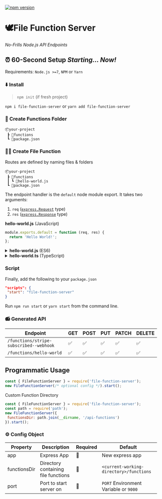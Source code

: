[![npm version](https://badge.fury.io/js/file-function-server.svg)](https://badge.fury.io/js/file-function-server)

# 🕊File Function Server

*No-Frills Node.js API Endpoints*

<!-- *So simple a neanderthal could use it*
 <img src="https://media.giphy.com/media/8xsrNAZGhTCW4/source.gif" height="200"/> -->

## ⏰ 60-Second Setup *Starting... Now!*
Requirements: `Node.js >=7`, `NPM` or `Yarn`

### ⬇️ Install
> `npm init` (if fresh project)


`
npm i file-function-server
`
or 
`
yarn add file-function-server
`

### 📂 Create Functions Folder
```
📦your-project
 ┣ 📂functions
 ┗ 📜package.json
``` 

### 👨‍🏭 Create File Function

Routes are defined by naming files & folders
```
📦your-project
 ┣ 📂functions
 ┃ ┗ 📜hello-world.js
 ┗ 📜package.json
``` 

The endpoint handler is the `default` node module export. It takes two arguments: 
1. `req` (<a href="https://expressjs.com/en/5x/api.html#req">`express.Request`</a> type) 
2. `res` (<a href="https://expressjs.com/en/5x/api.html#res">`express.Response`</a> type)

**hello-world.js** (JavaScript)
```javascript
module.exports.default = function (req, res) {
  return 'Hello World!';
};

```

<details>
 <summary><b>hello-world.js</b> (ES6)</summary>
<p>

```javascript
export default (req, res) => 'Hello World!';
```

</p>
</details>  

<details>
 <summary><b>hello-world.ts</b> (TypeScript)</summary>
<p>

```typescript
import { FileFunctionHandler } from 'file-function-server';

export default ((req, res) => {
 // Intellisense enabled!
 return 'Hello World!';
}) as FileFunctionHandler;
```

</p>
</details>  

### Script
Finally, add the following to your `package.json`
```json
"scripts": {
 "start": "file-function-server"
}
```

Run `npm run start` or `yarn start` from the command line.

### 📻 Generated API

| Endpoint| GET | POST | PUT | PATCH | DELETE |
|---------------------------------------|-----|------|-----|-------|--------|
| `/functions/stripe-subscribed--webhook` | ✅|✅| ✅|✅| ✅|
| `/functions/hello-world` |✅|✅|✅|✅|✅|

<!-- generated with https://www.tablesgenerator.com/markdown_tables# -->

## Programmatic Usage

```javascript
const { FileFunctionServer } = require('file-function-server');
new FileFunctionServer(/* optional config */).start();
```
Custom Function Directory
```javascript
const { FileFunctionServer } = require('file-function-server');
const path = require('path');
new FileFunctionServer({
 functionsDir: path.join(__dirname, '/api-functions')
}).start();
```


### ⚙️ Config Object 
| Property     | Description                         | Required | Default                                 |
|--------------|-------------------------------------|----------|-----------------------------------------|
| app          | Express App                         | 🚫        | New express app                         |
| functionsDir | Directory containing file functions | 🚫        | `<current-working-directory>/functions` |
| port         | Port to start server on             | 🚫        | `PORT` Environment Variable or `9000`   |

<!-- <img height="100" src="https://media.giphy.com/media/l41Yd4OGP1NDJRKdq/giphy.gif"/> -->
